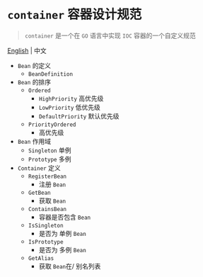 # `container` 容器设计规范
> `container` 是一个在 `GO` 语言中实现 `IOC` 容器的一个自定义规范

[English](./README.md) | 中文



- `Bean` 的定义
  - `BeanDefinition`
- `Bean` 的排序
  - `Ordered`
    - `HighPriority` 高优先级
    - `LowPriority` 低优先级
    - `DefaultPriority` 默认优先级
  - `PriorityOrdered`
    - 高优先级
- `Bean` 作用域
  - `Singleton` 单例
  - `Prototype` 多例
- `Container` 定义
  - `RegisterBean`
    - 注册 `Bean`
  - `GetBean`
    - 获取 `Bean`
  - `ContainsBean`
    - 容器是否包含 `Bean`
  - `IsSingleton`
    - 是否为 单例 `Bean`
  - `IsPrototype`
    - 是否为 多例 `Bean`
  - `GetAlias`
    - 获取 `Bean`在/ 别名列表